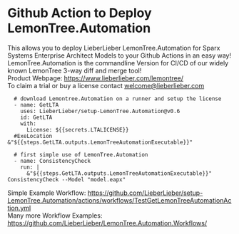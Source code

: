 Github Action to Deploy LemonTree.Automation
==================================
This allows you to deploy LieberLieber LemonTree.Automation for Sparx Systems Enterprise Architect Models to your Github Actions in an easy way!<br />
LemonTree.Automation is the commandline Version for CI/CD of our widely known LemonTree 3-way diff and merge tool!<br />
Product Webpage: https://www.lieberlieber.com/lemontree/<br />
To claim a trial or buy a license contact welcome@lieberlieber.com

      # download Lemontree.Automation on a runner and setup the license
      - name: GetLTA
        uses: LieberLieber/setup-LemonTree.Automation@v0.6
        id: GetLTA
        with:
          License: ${{secrets.LTALICENSE}} 
      #ExeLocation &"${{steps.GetLTA.outputs.LemonTreeAutomationExecutable}}"
      
      # first simple use of LemonTree.Automation
      - name: ConsistencyCheck
        run: |
          &"${{steps.GetLTA.outputs.LemonTreeAutomationExecutable}}" ConsistencyCheck --Model "model.eapx"

Simple Example Workflow: https://github.com/LieberLieber/setup-LemonTree.Automation/actions/workflows/TestGetLemonTreeAutomationAction.yml<br />
Many more Workflow Examples: https://github.com/LieberLieber/LemonTree.Automation.Workflows/<br />
